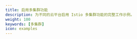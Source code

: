```yaml
---
title: 启用多集群功能
description: 为不同的云平台启用 Istio 多集群功能的完整工作示例。
weight: 100
keywords: [多集群]
icon: examples
---
```

